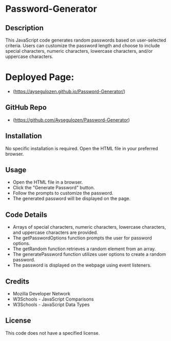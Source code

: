 # Password-Generator

## Description
This JavaScript code generates random passwords based on user-selected criteria. Users can customize the password length and choose to include special characters, numeric characters, lowercase characters, and/or uppercase characters.

# Deployed Page:
- (https://aysegulozen.github.io/Password-Generator/)

## GitHub Repo
- (https://github.com/Aysegulozen/Password-Generator)

## Installation
No specific installation is required. Open the HTML file in your preferred browser.

## Usage
* Open the HTML file in a browser.
* Click the "Generate Password" button.
* Follow the prompts to customize the password.
* The generated password will be displayed on the page.
  
## Code Details
* Arrays of special characters, numeric characters, lowercase characters, and uppercase characters are provided.
* The getPasswordOptions function prompts the user for password options.
* The getRandom function retrieves a random element from an array.
* The generatePassword function utilizes user options to create a random password.
* The password is displayed on the webpage using event listeners.

## Credits
* Mozilla Developer Network
* W3Schools - JavaScript Comparisons
* W3Schools - JavaScript Data Types

  
## License
This code does not have a specified license.






